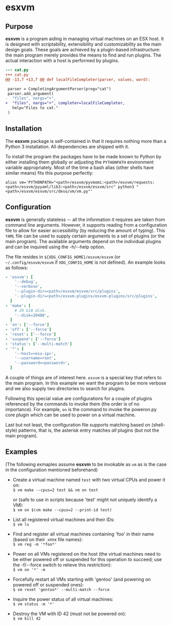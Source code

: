 esxvm
=====

Purpose
-------

**esxvm** is a program aiding in managing virtual machines on an ESX
host. It is designed with scriptability, extensibility and
customizability as the main design goals. These goals are achieved by a
plugin-based infrastructure: the main program merely provides the means
to find and run plugins. The actual interaction with a host is performed
by plugins.

```diff
--- cat.py
+++ cat.py
@@ -13,7 +13,7 @@ def localFileCompleter(parser, values, word):

 parser = CompletingArgumentParser(prog="cat")
 parser.add_argument(
-  "files", nargs="+",
+  "files", nargs="+", completer=localFileCompleter,
   help="Files to cat."
 )

```

Installation
------------

The **esxvm** package is self-contained in that it requires nothing more
than a Python 3 installation. All dependencies are shipped with it.

To install the program the packages have to be made known to Python by
either installing them globally or adjusting the ``PYTHONPATH``
environment variable appropriately. Most of the time a bash alias (other
shells have similar means) fits this purpose perfectly:

``alias vm='PYTHONPATH="<path>/esxvm/pyvmomi:<path>/esxvm/requests:<path>/esxvm/pyyaml/lib3:<path>/esxvm/esxvm/src" python3 "<path>/esxvm/esxvm/src/deso/vm/vm.py"'``


Configuration
-------------

**esxvm** is generally stateless -- all the information it requires are
taken from command line arguments. However, it supports reading from a
configuration file to allow for easier accessibility (by reducing the
amount of typing). This ``YAML`` file can be used to supply certain
arguments to a set of plugins (or the main program). The available
arguments depend on the individual plugins and can be inquired using the
-h/--help option.

The file resides in ``${XDG_CONFIG_HOME}/esxvm/esxvm`` (or
``~/.config/esxvm/esxvm`` if ``XDG_CONFIG_HOME`` is not defined). An
example looks as follows:

```yaml
- 'esxvm': [
    '--debug',
    '--verbose',
    '--plugin-dir=<path>/esxvm/esxvm/src/plugins',
    '--plugin-dir=<path>/esxvm-plugins/esxvm-plugins/src/plugins',
  ]
- 'make': [
    # 20 GiB disk.
    '--disk=20480',
  ]
- 'on': ['--force']
- 'off': ['--force']
- 'reset': ['--force']
- 'suspend': ['--force']
- 'status': ['--multi-match']
- '*': [
    '--host=<esx-ip>',
    '--username=root',
    '--password=<password>',
  ]
```

A couple of things are of interest here. ``esxvm`` is a special key that
refers to the main program. In this example we want the program to be
more verbose and we also supply two directories to search for plugins.

Following this special value are configurations for a couple of plugins
referenced by the commands to invoke them (the order is of no
importance). For example, ``on`` is the command to invoke the poweron.py
core plugin which can be used to power on a virtual machine.

Last but not least, the configuration file supports matching based on
(shell-style) patterns, that is, the asterisk entry matches *all*
plugins (but not the main program).


Examples
--------

(The following exmaples assume **esxvm** to be invokable as ``vm`` as is
the case in the configuration mentioned beforehand)

- Create a virtual machine named ``test`` with two virtual CPUs and power
  it on:<br />
  ``$ vm make --cpus=2 test && vm on test``

  or (safe to use in scripts because 'test' might not uniquely identify
  a VM):<br />
  ``$ vm on $(vm make --cpus=2 --print-id test)``

- List all registered virtual machines and their IDs:<br />
  ``$ vm ls``

- Find and register all virtual machines containing 'foo' in their name
  (based on their .vmx file names):<br />
  ``$ vm reg -m '*foo*'``

- Power on all VMs registered on the host (the virtual machines need to
  be either powered off or suspended for this operation to succeed; use
  the -f/--force switch to relieve this restriction):<br />
  ``$ vm on '*' -m``

- Forcefully restart all VMs starting with 'gentoo' (and powering on
  powered off or suspended ones):<br />
  ``$ vm reset 'gentoo*' --multi-match --force``

- Inquire the power status of all virtual machines:<br />
  ``$ vm status -m '*'``

- Destroy the VM with ID 42 (must not be powered on):<br />
  ``$ vm kill 42``
